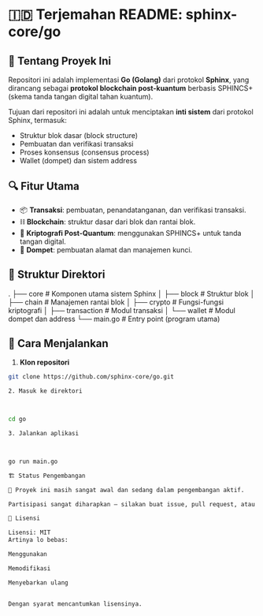 # 🇮🇩 Terjemahan README: sphinx-core/go

## 🧬 Tentang Proyek Ini

Repositori ini adalah implementasi **Go (Golang)** dari protokol **Sphinx**, yang dirancang sebagai **protokol blockchain post-kuantum** berbasis SPHINCS+ (skema tanda tangan digital tahan kuantum).

Tujuan dari repositori ini adalah untuk menciptakan **inti sistem** dari protokol Sphinx, termasuk:
- Struktur blok dasar (block structure)
- Pembuatan dan verifikasi transaksi
- Proses konsensus (consensus process)
- Wallet (dompet) dan sistem address

## 🔍 Fitur Utama

- 📦 **Transaksi**: pembuatan, penandatanganan, dan verifikasi transaksi.
- ⛓️ **Blockchain**: struktur dasar dari blok dan rantai blok.
- 🔐 **Kriptografi Post-Quantum**: menggunakan SPHINCS+ untuk tanda tangan digital.
- 👛 **Dompet**: pembuatan alamat dan manajemen kunci.

## 📂 Struktur Direktori

. ├── core            # Komponen utama sistem Sphinx │   ├── block       # Struktur blok │   ├── chain       # Manajemen rantai blok │   ├── crypto      # Fungsi-fungsi kriptografi │   ├── transaction # Modul transaksi │   └── wallet      # Modul dompet dan address └── main.go         # Entry point (program utama)

## 🚀 Cara Menjalankan

1. **Klon repositori**
```bash
git clone https://github.com/sphinx-core/go.git

2. Masuk ke direktori



cd go

3. Jalankan aplikasi



go run main.go

🏗️ Status Pengembangan

🚧 Proyek ini masih sangat awal dan sedang dalam pengembangan aktif.

Partisipasi sangat diharapkan — silakan buat issue, pull request, atau diskusi jika ingin membantu.

📄 Lisensi

Lisensi: MIT
Artinya lo bebas:

Menggunakan

Memodifikasi

Menyebarkan ulang


Dengan syarat mencantumkan lisensinya.
